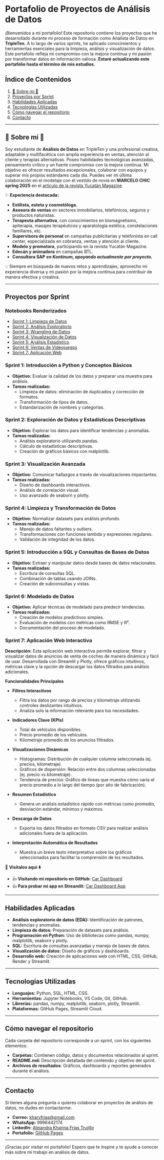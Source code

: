 # Portafolio de Proyectos de Análisis de Datos

¡Bienvenidos a mi portafolio! Este repositorio contiene los proyectos que he desarrollado durante mi proceso de formación como Analista de Datos en **TripleTen**. A lo largo de varios sprints, he aplicado conocimientos y herramientas esenciales para la limpieza, análisis y visualización de datos. Este portafolio refleja mi compromiso con la mejora continua y mi pasión por transformar datos en información valiosa. **Estaré actualizando este portafolio hasta el término de mis estudios.**

## Índice de Contenidos

1. [🌟 Sobre mí 🌟](#sobre-mí)
2. [Proyectos por Sprint](#proyectos-por-sprint)
3. [Habilidades Aplicadas](#habilidades-aplicadas)
4. [Tecnologías Utilizadas](#tecnologías-utilizadas)
5. [Cómo navegar el repositorio](#cómo-navegar-el-repositorio)
6. [Contacto](#contacto)

---

## 🌟 Sobre mí 🌟

Soy estudiante de **Análisis de Datos** en TripleTen y una profesional creativa, adaptable y multifacética con amplia experiencia en ventas, atención al cliente y terapias alternativas. Poseo habilidades tecnológicas avanzadas, pensamiento crítico y un fuerte compromiso con la mejora continua. Mi objetivo es ofrecer resultados excepcionales, colaborar con equipos y superar mis propios estándares cada día. Puedes ver mi última colaboración en el modelaje con el vestido de novia en **MARCELO CHIC spring 2025** en el [artículo de la revista Yucatán Magazine](https://yucatanmagazine.com/marcelo-chic-spring-2025-collection/).

✨ **Experiencia destacada:**

- **Estilista, esteta y cosmetóloga.**
- **Asesora de ventas** en sectores inmobiliarios, telefónicos, seguros y productos naturistas.
- **Terapeuta alternativa**, con conocimientos en biomagnetismo, apiterapia, masajes terapéuticos y aparatología estética, constelaciones familiares, etc.
- **Supervisora de personal** en campañas publicitarias y telefonista en call center, especializada en cobranza, ventas y atención al cliente.
- **Modelo y promotora**, participando en la revista Yucatán Magazine.
- **Edecán y animadora** en campañas BTL.
- **Consultora SAP** ***en Kontinum, apoyando actualmente por proyecto.***

💡 Siempre en búsqueda de nuevos retos y aprendizajes, aprovecho mi experiencia diversa y mi pasión por la mejora continua para contribuir de manera efectiva y creativa.

---

## Proyectos por Sprint

### **Notebooks Renderizados**

- [Sprint 1: Limpieza de Datos](https://nbviewer.org/github/AlejandraKharina/portafolio_alejandra_frias.io/blob/main/sprint1_cleaning/data_cleaning_sprint1.ipynb)
- [Sprint 2: Análisis Exploratorio](https://nbviewer.org/github/AlejandraKharina/portafolio_alejandra_frias.io/blob/main/sprint2_exploratory/eda_sprint2.ipynb)
- [Sprint 3: Wrangling de Datos](https://nbviewer.org/github/AlejandraKharina/portafolio_alejandra_frias.io/blob/main/sprint3_data_wrangling/wrangling_sprint3.ipynb)
- [Sprint 4: Visualización de Datos](https://nbviewer.org/github/AlejandraKharina/portafolio_alejandra_frias.io/blob/main/sprint4_visualization/instacart_visualization_sprint4.ipynb)
- [Sprint 5: Análisis Estadístico](https://nbviewer.org/github/AlejandraKharina/portafolio_alejandra_frias.io/blob/main/sprint5_statistical/statistical_analysis_sprint5.ipynb)
- [Sprint 6: Ventas de Videojuegos](https://nbviewer.org/github/AlejandraKharina/portafolio_alejandra_frias.io/blob/main/sprint6_video_games_sales/video_games_sales_analysis_sprint6.ipynb)
- [Sprint 7: Aplicación Web](https://github.com/AlejandraKharina/car-dashboard.git)

### **Sprint 1: Introducción a Python y Conceptos Básicos**
- **Objetivo:** Evaluar la calidad de los datos y preparar una muestra para análisis.
- **Tareas realizadas:**
  - Limpieza de datos: eliminación de duplicados y corrección de formatos.
  - Transformación de tipos de datos.
  - Estandarización de nombres y categorías.

### **Sprint 2: Exploración de Datos y Estadísticas Descriptivas**
- **Objetivo:** Explorar los datos para identificar tendencias y anomalías.
- **Tareas realizadas:**
  - Análisis exploratorio utilizando pandas.
  - Cálculo de estadísticas descriptivas.
  - Creación de gráficos básicos con matplotlib.

### **Sprint 3: Visualización Avanzada**
- **Objetivo:** Comunicar hallazgos a través de visualizaciones impactantes.
- **Tareas realizadas:**
  - Diseño de dashboards interactivos.
  - Análisis de correlación visual.
  - Uso avanzado de seaborn y plotly.

### **Sprint 4: Limpieza y Transformación de Datos**
- **Objetivo:** Normalizar datasets para análisis profundo.
- **Tareas realizadas:**
  - Manejo de datos faltantes y outliers.
  - Transformaciones con funciones lambda y expresiones regulares.
  - Validación de integridad de los datos.

### **Sprint 5: Introducción a SQL y Consultas de Bases de Datos**
- **Objetivo:** Extraer y manipular datos desde bases de datos relacionales.
- **Tareas realizadas:**
  - Escritura de consultas SQL.
  - Combinación de tablas usando JOINs.
  - Creación de subconsultas y vistas.

### **Sprint 6: Modelado de Datos**
- **Objetivo:** Aplicar técnicas de modelado para predecir tendencias.
- **Tareas realizadas:**
  - Creación de modelos predictivos simples.
  - Evaluación de modelos con métricas como RMSE y R².
  - Documentación del proceso de modelado.

### **Sprint 7: Aplicación Web Interactiva**

**Descripción:**
Esta aplicación web interactiva permite explorar, filtrar y visualizar datos de anuncios de venta de coches de manera dinámica y fácil de usar. Desarrollada con Streamlit y Plotly, ofrece gráficos intuitivos, métricas clave y la opción de descargar los datos filtrados para análisis adicionales.

**Funcionalidades Principales**

- **Filtros Interactivos**
  - Filtra los datos por rango de precios y kilometraje utilizando controles deslizantes intuitivos.
  - Analiza solo la información relevante para tus necesidades.

- **Indicadores Clave (KPIs)**
  - Total de vehículos disponibles.
  - Precio promedio de los vehículos.
  - Kilometraje promedio de los anuncios filtrados.

- **Visualizaciones Dinámicas**
  - Histogramas: Distribución de cualquier columna seleccionada (ej. precios, kilometraje).
  - Gráficos de dispersión: Relación entre dos columnas seleccionadas (ej. precio vs kilometraje).
  - Tendencia de precios: Gráfico de líneas que muestra cómo varía el precio promedio a lo largo del tiempo (por año de fabricación).

- **Resumen Estadístico**
  - Genera un análisis estadístico rápido con métricas como promedio, desviación estándar, mínimos y máximos.

- **Descarga de Datos**
  - Exporta los datos filtrados en formato CSV para realizar análisis adicionales fuera de la aplicación.

- **Interpretación Automática de Resultados**
  - Muestra un breve texto interpretativo sobre los gráficos seleccionados para facilitar la comprensión de los resultados.

🔗 **Visitalos aqui ⬇️**
- 👍 **Visitando mi repositorio en GitHub:** [Car Dashboard](https://github.com/AlejandraKharina/car-dashboard.git)
- 👍 **Para probar mi app en Streamlit:** [Car Dashboard App](https://car-dashboard-os1l.onrender.com/)

---

## Habilidades Aplicadas

- **Análisis exploratorio de datos (EDA):** Identificación de patrones, tendencias y anomalías.
- **Limpieza de datos:** Preparación de datasets para análisis.
- **Programación en Python:** Uso de bibliotecas como pandas, numpy, matplotlib, seaborn y plotly.
- **SQL:** Escritura de consultas avanzadas y manejo de bases de datos.
- **Visualización de datos:** Diseño de gráficos y dashboards.
- **Desarrollo web:** Creación de aplicaciones web con HTML, CSS, GitHub, Render y Streamlit.

---

## Tecnologías Utilizadas

- **Lenguajes:** Python, SQL, HTML, CSS.
- **Herramientas:** Jupyter Notebooks, VS Code, Git, GitHub.
- **Librerías:** pandas, numpy, matplotlib, seaborn, plotly, Streamlit.
- **Plataformas:** GitHub Pages, Streamlit Cloud.

---

## Cómo navegar el repositorio

Cada carpeta del repositorio corresponde a un sprint, con los siguientes elementos:

- **Carpetas:** Contienen código, datos y documentos relacionados al sprint.
- **README.md:** Descripción detallada del contenido y objetivo del sprint.
- **Archivos de resultados:** Gráficos, dashboards y reportes generados durante el análisis.

---

## Contacto

Si tienes alguna pregunta o quieres colaborar en proyectos de análisis de datos, no dudes en contactarme:

- **Correo:** kharyfrias@gmail.com  
- **WhatsApp:** 9996442174  
- **LinkedIn:** [Alejandra Kharina Frías Trujillo](https://www.linkedin.com/in/alejandra-kharina-fr%C3%ADas-trujillo-ba40a02ba?lipi=urn%3Ali%3Apage%3Ad_flagship3_profile_view_base_contact_details%3BEzEUUdqBSQ2GCVpHU2Djfg%3D%3D)  
- **Portafolio:** [GitHub Pages](https://alejandrakharina.github.io/portafolio_alejandra_frias.io/)

---

¡Gracias por visitar mi portafolio! Espero que te inspire y te ayude a conocer más sobre mi trabajo en análisis de datos.


